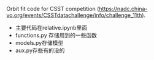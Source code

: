 Orbit fit code for CSST competition (https://nadc.china-vo.org/events/CSSTdatachallenge/info/challenge_11th). 

- 主要代码在relative.ipynb里面
- functions.py 存储用到的一些函数
- models.py存储模型
- aux.py存些有的没的
